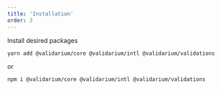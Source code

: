 ```yaml
---
title: 'Installation'
order: 3
---
```


Install desired packages

`yarn add @validarium/core @validarium/intl @validarium/validations`

or

`npm i @validarium/core @validarium/intl @validarium/validations`
